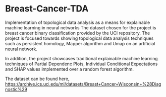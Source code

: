 # Breast-Cancer-TDA
Implementation of topological data analysis as a means for explainable machine learning in neural networks
The dataset chosen for the project is breast cancer binary classification provided by the UCI repository. 
The project is focused towards showing topological data analysis techniques such as persistent homology, 
Mapper algorithm and Umap on an artificial neural network.

In addition, the project showcases traditional explainable machine learning techniques of Partial Dependenc Plots, 
Individual Conditional Expectations and SHAP values implemented over a random forest algorithm.

The dataset can be found here, https://archive.ics.uci.edu/ml/datasets/Breast+Cancer+Wisconsin+%28Diagnostic%29
